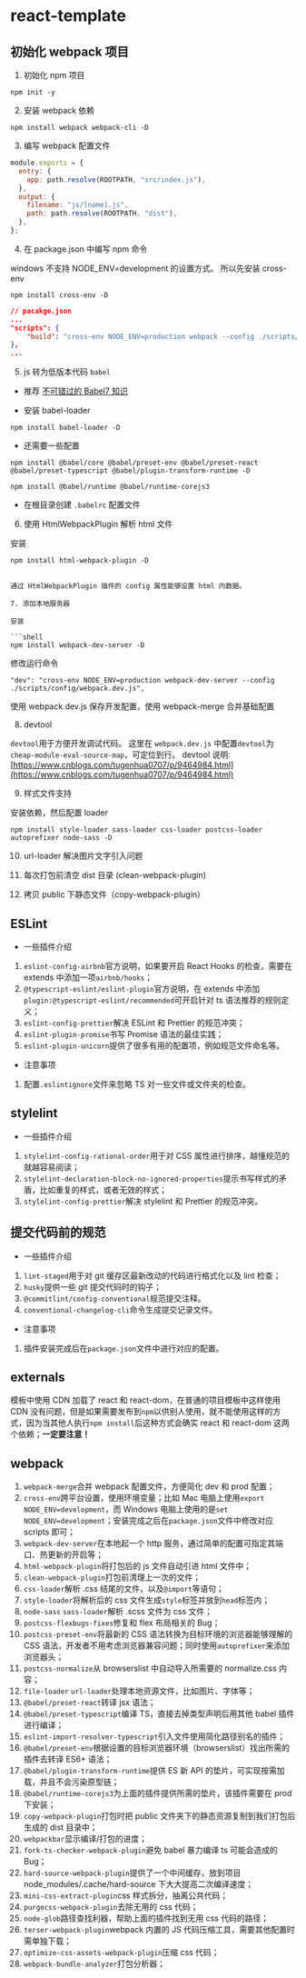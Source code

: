 # react-template

## 初始化 webpack 项目

1. 初始化 npm 项目

```shell
npm init -y
```

2. 安装 webpack 依赖

```shell
npm install webpack webpack-cli -D
```

3. 编写 webpack 配置文件

```javascript
module.exports = {
  entry: {
    app: path.resolve(ROOTPATH, "src/index.js"),
  },
  output: {
    filename: "js/[name].js",
    path: path.resolve(ROOTPATH, "dist"),
  },
};
```

4. 在 package.json 中编写 npm 命令

windows 不支持 NODE_ENV=development 的设置方式。
所以先安装 cross-env

```shell
npm install cross-env -D
```

```json
// pacakge.json
...
"scripts": {
    "build": "cross-env NODE_ENV=production webpack --config ./scripts/config/webpack.common.js"
},
...
```

5. js 转为低版本代码 `babel`

- 推荐
  [不可错过的 Babel7 知识](https://juejin.im/post/6844904008679686152)

- 安装 babel-loader

```shell
npm install babel-loader -D
```

- 还需要一些配置

```shell
npm install @babel/core @babel/preset-env @babel/preset-react @babel/preset-typescript @babel/plugin-transform-runtime -D

npm install @babel/runtime @babel/runtime-corejs3
```

- 在根目录创建 `.babelrc` 配置文件

6. 使用 HtmlWebpackPlugin 解析 html 文件

安装

```shell
npm install html-webpack-plugin -D
```

````

通过 HtmlWebpackPlugin 插件的 config 属性能够设置 html 内数据。

7. 添加本地服务器

安装

```shell
npm install webpack-dev-server -D
````

修改运行命令

```shell
"dev": "cross-env NODE_ENV=production webpack-dev-server --config ./scripts/config/webpack.dev.js",
```

使用 webpack.dev.js 保存开发配置，使用 webpack-merge 合并基础配置

8. devtool

`devtool`用于方便开发调试代码。
这里在 `webpack.dev.js` 中配置`devtool`为`cheap-module-eval-source-map`，可定位到行。
devtool 说明: [https://www.cnblogs.com/tugenhua0707/p/9464984.html](https://www.cnblogs.com/tugenhua0707/p/9464984.html)

9. 样式文件支持

安装依赖，然后配置 loader

```shell
npm install style-loader sass-loader css-loader postcss-loader autoprefixer node-sass -D
```

10. url-loader 解决图片文字引入问题

11. 每次打包前清空 dist 目录 (clean-webpack-plugin)

12. 拷贝 public 下静态文件（copy-webpack-plugin）

## ESLint

- 一些插件介绍

1. `eslint-config-airbnb`官方说明，如果要开启 React Hooks 的检查，需要在 extends 中添加一项`airbnb/hooks`；
2. `@typescript-eslint/eslint-plugin`官方说明，在 extends 中添加`plugin:@typescript-eslint/recommended`可开启针对 ts 语法推荐的规则定义；
3. `eslint-config-prettier`解决 ESLint 和 Prettier 的规范冲突；
4. `eslint-plugin-promise`书写 Promise 语法的最佳实践；
5. `eslint-plugin-unicorn`提供了很多有用的配置项，例如规范文件命名等。

- 注意事项

1. 配置`.eslintignore`文件来忽略 TS 对一些文件或文件夹的检查。

## stylelint

- 一些插件介绍

1. `stylelint-config-rational-order`用于对 CSS 属性进行排序，越懂规范的就越容易阅读；
2. `stylelint-declaration-block-no-ignored-properties`提示书写样式的矛盾，比如重复的样式，或者无效的样式；
3. `stylelint-config-prettier`解决 stylelint 和 Prettier 的规范冲突。

## 提交代码前的规范

- 一些插件介绍

1. `lint-staged`用于对 git 缓存区最新改动的代码进行格式化以及 lint 检查；
2. `husky`提供一些 git 提交代码时的钩子；
3. `@commitlint/config-conventional`规范提交注释。
4. `conventional-changelog-cli`命令生成提交记录文件。

- 注意事项

1. 插件安装完成后在`package.json`文件中进行对应的配置。

## externals

模板中使用 CDN 加载了 react 和 react-dom，在普通的项目模板中这样使用 CDN 没有问题，但是如果需要发布到`npm`以供别人使用，就不能使用这样的方式，因为当其他人执行`npm install`后这种方式会确实 react 和 react-dom 这两个依赖；**一定要注意！**

## webpack

1. `webpack-merge`合并 webpack 配置文件，方便简化 dev 和 prod 配置；
2. `cross-env`跨平台设置，使用环境变量；比如 Mac 电脑上使用`export NODE_ENV=development`，而 Windows 电脑上使用的是`set NODE_ENV=development`；安装完成之后在`package.json`文件中修改对应 scripts 即可；
3. `webpack-dev-server`在本地起一个 http 服务，通过简单的配置可指定其端口、热更新的开启等；
4. `html-webpack-plugin`将打包后的 js 文件自动引进 html 文件中；
5. `clean-webpack-plugin`打包前清理上一次的文件；
6. `css-loader`解析 .css 结尾的文件，以及`@import`等语句；
7. `style-loader`将解析后的 css 文件生成`style`标签并放到`head`标签内；
8. `node-sass` `sass-loader`解析 .scss 文件为 css 文件；
9. `postcss-flexbugs-fixes`修复和 flex 布局相关的 Bug；
10. `postcss-preset-env`将最新的 CSS 语法转换为目标环境的浏览器能够理解的 CSS 语法，开发者不用考虑浏览器兼容问题；同时使用`autoprefixer`来添加浏览器头；
11. `postcss-normalize`从 browserslist 中自动导入所需要的 normalize.css 内容；
12. `file-loader` `url-loader`处理本地资源文件，比如图片、字体等；
13. `@babel/preset-react`转译 jsx 语法；
14. `@babel/preset-typescript`编译 TS，直接去掉类型声明后用其他 babel 插件进行编译；
15. `eslint-import-resolver-typescript`引入文件使用简化路径别名的插件；
16. `@babel/preset-env`根据设置的目标浏览器环境（browserslist）找出所需的插件去转译 ES6+ 语法；
17. `@babel/plugin-transform-runtime`提供 ES 新 API 的垫片，可实现按需加载，并且不会污染原型链；
18. `@babel/runtime-corejs3`为上面的插件提供所需的垫片，该插件需要在 prod 下安装；
19. `copy-webpack-plugin`打包时把 public 文件夹下的静态资源复制到我们打包后生成的 dist 目录中；
20. `webpackbar`显示编译/打包的进度；
21. `fork-ts-checker-webpack-plugin`避免 babel 暴力编译 ts 可能会造成的 Bug；
22. `hard-source-webpack-plugin`提供了一个中间缓存，放到项目 node_modules/.cache/hard-source 下大大提高二次编译速度；
23. `mini-css-extract-plugin`css 样式拆分，抽离公共代码；
24. `purgecss-webpack-plugin`去除无用的 css 代码；
25. `node-glob`路径查找利器，帮助上面的插件找到无用 css 代码的路径；
26. `terser-webpack-plugin`webpack 内置的 JS 代码压缩工具，需要其他配置时需单独下载；
27. `optimize-css-assets-webpack-plugin`压缩 css 代码；
28. `webpack-bundle-analyzer`打包分析器；